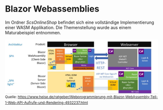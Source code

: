 # Blazor Webassemblies

Im Ordner *ScsOnlineShop* befindet sich eine vollständige Implementierung einer WASM Applikation.
Die Themenstellung wurde aus einem Maturabeispiel entnommen.

![](wasm_architektur.jpg)
<sup>
Quelle: https://www.heise.de/ratgeber/Webprogrammierung-mit-Blazor-WebAssembly-Teil-1-Web-API-Aufrufe-und-Rendering-4932237.html
</sup>

